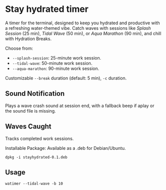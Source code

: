 # Stay hydrated timer

A timer for the terminal, designed to keep you hydrated and productive with a refreshing water-themed vibe. Catch waves with sessions like *Splash Session* (25 min), *Tidal Wave* (50 min), or *Aqua Marathon* (90 min), and chill with Hydration Breaks.

Choose from:
- `--splash-session`: 25-minute work session.
- `--tidal-wave`: 50-minute work session.
- `--aqua-marathon`: 90-minute work session.

Customizable `--break` duration (default: 5 min), `-c` duration.

## Sound Notification
Plays a wave crash sound at session end, with a fallback beep if aplay or the sound file is missing.

## Waves Caught
Tracks completed work sessions.

Installable Package: Available as a .deb for Debian/Ubuntu.

`dpkg -i stayhydrated-0.1.deb`

## Usage
`watimer --tidal-wave -b 10`
